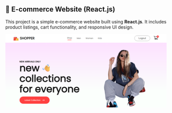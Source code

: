 ## 🛒 E-commerce Website (React.js)

This project is a simple e-commerce website built using **React.js**. It includes product listings, cart functionality, and responsive UI design.

![E-commerce Website Screenshot](https://github.com/Utkarsh204/E-commerce/blob/c274d0c7f9ac2215bdf209117a509fd89a6e770d/Screenshot%20(46).png)

